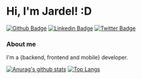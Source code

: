# Hi, I'm Jardel! :D

[![Github Badge](https://img.shields.io/badge/-Github-000?style=flat-square&logo=Github&logoColor=white&link=https://github.com/jardelnz)](https://github.com/jardelnz)
[![Linkedin Badge](https://img.shields.io/badge/-LinkedIn-blue?style=flat-square&logo=Linkedin&logoColor=white&link=https://www.linkedin.com/in/fjardelleite/)](https://www.linkedin.com/in/fjardelleite/)
[![Twitter Badge](https://img.shields.io/badge/-Twitter-1ca0f1?style=flat-square&labelColor=1ca0f1&logo=twitter&logoColor=white&link=https://twitter.com/jardelnz)](https://twitter.com/jardelnz)

### About me
I'm a {backend, frontend and mobile} developer.

[![Anurag's github stats](https://github-readme-stats.vercel.app/api?username=jardelnz&show_icons=true&count_private=true&theme=radical)](https://github.com/jardelnz?tab=repositories)
[![Top Langs](https://github-readme-stats.vercel.app/api/top-langs/?username=jardelnz&layout=compact)](https://github.com/jardelnz/github-readme-stats)
